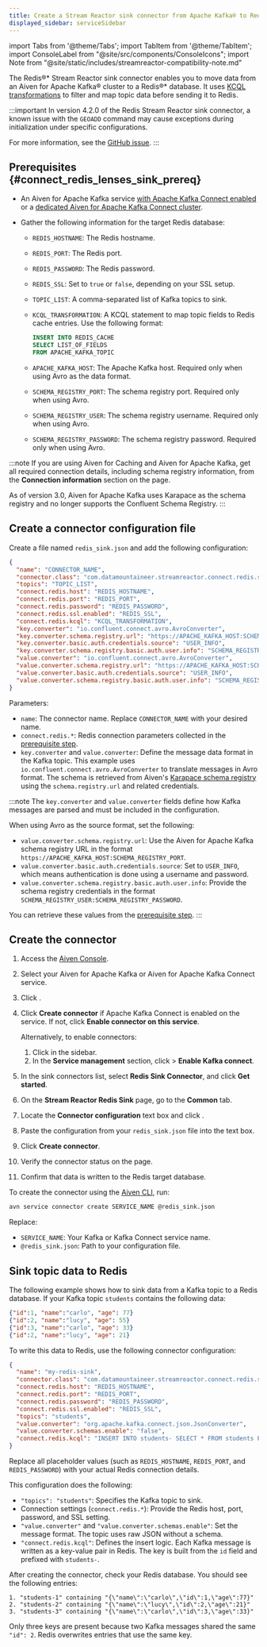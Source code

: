 ```yaml
---
title: Create a Stream Reactor sink connector from Apache Kafka® to Redis®*
displayed_sidebar: serviceSidebar
---
```


import Tabs from '@theme/Tabs';
import TabItem from '@theme/TabItem';
import ConsoleLabel from "@site/src/components/ConsoleIcons";
import Note from "@site/static/includes/streamreactor-compatibility-note.md"

The Redis®\* Stream Reactor sink connector enables you to move data from an Aiven for Apache Kafka® cluster to a Redis®\* database.
It uses [KCQL transformations](https://docs.lenses.io/connectors/sink/redis) to filter
and map topic data before sending it to Redis.


:::important
In version 4.2.0 of the Redis Stream Reactor sink connector, a known issue with the
`GEOADD` command may cause exceptions during initialization under specific configurations.

For more information, see the
[GitHub issue](https://github.com/lensesio/stream-reactor/issues/990).
:::

<Note/>

## Prerequisites {#connect_redis_lenses_sink_prereq}

- An Aiven for Apache Kafka service
  [with Apache Kafka Connect enabled](enable-connect) or a
  [dedicated Aiven for Apache Kafka Connect cluster](/docs/products/kafka/kafka-connect/get-started#apache_kafka_connect_dedicated_cluster).
- Gather the following information for the target Redis database:

  - `REDIS_HOSTNAME`: The Redis hostname.
  - `REDIS_PORT`: The Redis port.
  - `REDIS_PASSWORD`: The Redis password.
  - `REDIS_SSL`: Set to `true` or `false`, depending on your SSL setup.
  - `TOPIC_LIST`: A comma-separated list of Kafka topics to sink.
  - `KCQL_TRANSFORMATION`: A KCQL statement to map topic fields to Redis cache entries. Use the following format:

    ```sql
    INSERT INTO REDIS_CACHE
    SELECT LIST_OF_FIELDS
    FROM APACHE_KAFKA_TOPIC
    ```

  - `APACHE_KAFKA_HOST`: The Apache Kafka host. Required only when using Avro as the
    data format.
  - `SCHEMA_REGISTRY_PORT`: The schema registry port. Required only when using Avro.
  - `SCHEMA_REGISTRY_USER`: The schema registry username. Required only when using Avro.
  - `SCHEMA_REGISTRY_PASSWORD`: The schema registry password. Required only when using Avro.

:::note
If you are using Aiven for Caching and Aiven for Apache Kafka, get all required
connection details, including schema registry information, from the
**Connection information** section on the <ConsoleLabel name="overview"/> page.

As of version 3.0, Aiven for Apache Kafka uses Karapace as the schema registry and
no longer supports the Confluent Schema Registry.
:::

## Create a connector configuration file

Create a file named `redis_sink.json` and add the following configuration:

```json
{
  "name": "CONNECTOR_NAME",
  "connector.class": "com.datamountaineer.streamreactor.connect.redis.sink.RedisSinkConnector",
  "topics": "TOPIC_LIST",
  "connect.redis.host": "REDIS_HOSTNAME",
  "connect.redis.port": "REDIS_PORT",
  "connect.redis.password": "REDIS_PASSWORD",
  "connect.redis.ssl.enabled": "REDIS_SSL",
  "connect.redis.kcql": "KCQL_TRANSFORMATION",
  "key.converter": "io.confluent.connect.avro.AvroConverter",
  "key.converter.schema.registry.url": "https://APACHE_KAFKA_HOST:SCHEMA_REGISTRY_PORT",
  "key.converter.basic.auth.credentials.source": "USER_INFO",
  "key.converter.schema.registry.basic.auth.user.info": "SCHEMA_REGISTRY_USER:SCHEMA_REGISTRY_PASSWORD",
  "value.converter": "io.confluent.connect.avro.AvroConverter",
  "value.converter.schema.registry.url": "https://APACHE_KAFKA_HOST:SCHEMA_REGISTRY_PORT",
  "value.converter.basic.auth.credentials.source": "USER_INFO",
  "value.converter.schema.registry.basic.auth.user.info": "SCHEMA_REGISTRY_USER:SCHEMA_REGISTRY_PASSWORD"
}
```

Parameters:

- `name`: The connector name. Replace `CONNECTOR_NAME` with your desired name.
- `connect.redis.*`: Redis connection parameters collected in the
  [prerequisite step](#connect_redis_lenses_sink_prereq).
- `key.converter` and `value.converter`: Define the message data format in the
  Kafka topic. This example uses `io.confluent.connect.avro.AvroConverter` to translate
  messages in Avro format. The schema is retrieved from Aiven's
  [Karapace schema registry](https://github.com/aiven/karapace) using the
  `schema.registry.url` and related credentials.

:::note
The `key.converter` and `value.converter` fields define how Kafka messages are parsed
and must be included in the configuration.

When using Avro as the source format, set the following:

- `value.converter.schema.registry.url`: Use the Aiven for Apache Kafka schema registry
  URL in the format `https://APACHE_KAFKA_HOST:SCHEMA_REGISTRY_PORT`.
- `value.converter.basic.auth.credentials.source`: Set to `USER_INFO`, which means
  authentication is done using a username and password.
- `value.converter.schema.registry.basic.auth.user.info`: Provide the schema registry
  credentials in the format `SCHEMA_REGISTRY_USER:SCHEMA_REGISTRY_PASSWORD`.

You can retrieve these values from the
[prerequisite step](#connect_redis_lenses_sink_prereq).
:::

## Create the connector

<Tabs groupId="setup-method">
<TabItem value="console" label="Console" default>


1. Access the [Aiven Console](https://console.aiven.io/).
1. Select your Aiven for Apache Kafka or Aiven for Apache Kafka Connect service.
1. Click <ConsoleLabel name="Connectors"/>.
1. Click **Create connector** if Apache Kafka Connect is enabled on the service.
   If not, click **Enable connector on this service**.

   Alternatively, to enable connectors:

   1. Click <ConsoleLabel name="Service settings"/> in the sidebar.
   1. In the **Service management** section, click
      <ConsoleLabel name="Actions"/> > **Enable Kafka connect**.

1. In the sink connectors list, select **Redis Sink Connector**, and click **Get started**.
1. On the **Stream Reactor Redis Sink** page, go to the **Common** tab.
1. Locate the **Connector configuration** text box and click <ConsoleLabel name="edit"/>.
1. Paste the configuration from your `redis_sink.json` file into the text box.
1. Click **Create connector**.
1. Verify the connector status on the <ConsoleLabel name="Connectors"/> page.
1. Confirm that data is written to the Redis target database.
</TabItem>
<TabItem value="cli" label="Aiven CLI">

To create the connector using the
[Aiven CLI](/docs/tools/cli/service/connector#avn_service_connector_create), run:

```bash
avn service connector create SERVICE_NAME @redis_sink.json
```

Replace:

* `SERVICE_NAME`: Your Kafka or Kafka Connect service name.
* `@redis_sink.json`: Path to your configuration file.

</TabItem>
</Tabs>

## Sink topic data to Redis

The following example shows how to sink data from a Kafka topic to a Redis database.
If your Kafka topic `students` contains the following data:

```json
{"id":1, "name":"carlo", "age": 77}
{"id":2, "name":"lucy", "age": 55}
{"id":3, "name":"carlo", "age": 33}
{"id":2, "name":"lucy", "age": 21}
```

To write this data to Redis, use the following connector configuration:

```json
{
  "name": "my-redis-sink",
  "connector.class": "com.datamountaineer.streamreactor.connect.redis.sink.RedisSinkConnector",
  "connect.redis.host": "REDIS_HOSTNAME",
  "connect.redis.port": "REDIS_PORT",
  "connect.redis.password": "REDIS_PASSWORD",
  "connect.redis.ssl.enabled": "REDIS_SSL",
  "topics": "students",
  "value.converter": "org.apache.kafka.connect.json.JsonConverter",
  "value.converter.schemas.enable": "false",
  "connect.redis.kcql": "INSERT INTO students- SELECT * FROM students PK id"
}
```

Replace all placeholder values (such as `REDIS_HOSTNAME`, `REDIS_PORT`, and `REDIS_PASSWORD`)
with your actual Redis connection details.

This configuration does the following:

- `"topics": "students"`: Specifies the Kafka topic to sink.
- Connection settings (`connect.redis.*`): Provide the Redis host, port, password, and
  SSL setting.
- `"value.converter"` and `"value.converter.schemas.enable"`: Set the message format.
  The topic uses raw JSON without a schema.
- `"connect.redis.kcql"`: Defines the insert logic. Each Kafka message is written
  as a key-value pair in Redis. The key is built from the `id` field and prefixed
  with `students-`.

After creating the connector, check your Redis database. You should see the following entries:

```text
1. "students-1" containing "{\"name\":\"carlo\",\"id\":1,\"age\":77}"
2. "students-2" containing "{\"name\":\"lucy\",\"id\":2,\"age\":21}"
3. "students-3" containing "{\"name\":\"carlo\",\"id\":3,\"age\":33}"
```

Only three keys are present because two Kafka messages shared the same `"id": 2`.
Redis overwrites entries that use the same key.

